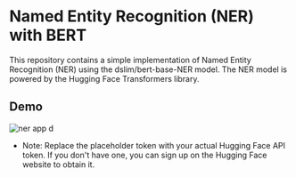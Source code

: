 # Named Entity Recognition (NER) with BERT
This repository contains a simple implementation of Named Entity Recognition (NER) using the dslim/bert-base-NER model. The NER model is powered by the Hugging Face Transformers library.


## Demo
![ner app d](https://github.com/b-fakhar/NER_LLM_Gradio/assets/59096353/fa315c22-71ee-4208-96c1-bcce27aeac3d)




* Note: Replace the placeholder token with your actual Hugging Face API token. If you don't have one, you can sign up on the Hugging Face website to obtain it.


